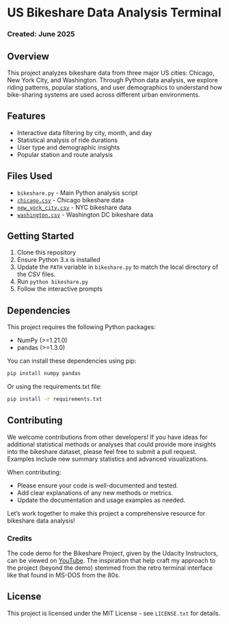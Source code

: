 # US Bikeshare Data Analysis Terminal

### Created: June 2025

## Overview
This project analyzes bikeshare data from three major US cities: Chicago, New York City, and Washington. Through Python data analysis, we explore riding patterns, popular stations, and user demographics to understand how bike-sharing systems are used across different urban environments.

## Features
- Interactive data filtering by city, month, and day
- Statistical analysis of ride durations
- User type and demographic insights
- Popular station and route analysis

## Files Used
- `bikeshare.py` - Main Python analysis script
- [`chicago.csv`](https://docs.google.com/spreadsheets/d/1nfb6ljrtVb7xLrGfNshBOJ0jjbnvU-kgYyGUQq8NL6o/edit?usp=sharing) - Chicago bikeshare data
- [`new_york_city.csv`](https://docs.google.com/spreadsheets/d/1SKUHcICIIl5pz79--U01fs_PmKjkRX4qpT_dQPvxfO8/edit?usp=sharing) - NYC bikeshare data
- [`washington.csv`](https://docs.google.com/spreadsheets/d/19ysgKl42EqJ1RwuDE8_h1Ey4mrbEcKOnFob6DC7Ah20/edit?usp=sharing) - Washington DC bikeshare data

## Getting Started
1. Clone this repository
2. Ensure Python 3.x is installed
3. Update the `PATH` variable in `bikeshare.py` to match the local directory of the CSV files.
4. Run `python bikeshare.py`
5. Follow the interactive prompts

## Dependencies
This project requires the following Python packages:
- NumPy (>=1.21.0)
- pandas (>=1.3.0)

You can install these dependencies using pip:
```bash
pip install numpy pandas
```

Or using the requirements.txt file:
```bash
pip install -r requirements.txt
```

## Contributing
We welcome contributions from other developers! If you have ideas for additional statistical methods or analyses that could provide more insights into the bikeshare dataset, please feel free to submit a pull request. Examples include new summary statistics and advanced visualizations.

When contributing:
- Please ensure your code is well-documented and tested.
- Add clear explanations of any new methods or metrics.
- Update the documentation and usage examples as needed.

Let’s work together to make this project a comprehensive resource for bikeshare data analysis!

### Credits
The code demo for the Bikeshare Project, given by the Udacity Instructors, can be viewed on [YouTube](https://www.youtube.com/watch?v=--81WEZH6TQ). The inspiration that help craft my approach to the project (beyond the demo) stemmed from the retro terminal interface like that found in MS-DOS from the 80s.

## License
This project is licensed under the MIT License - see  `LICENSE.txt` for details.

